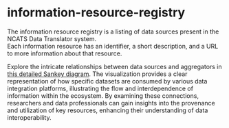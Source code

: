 # information-resource-registry

The information resource registry is a listing of data sources present in the NCATS Data Translator system.  
Each information resource has an identifier, a short description, and a URL to more information about that 
resource.

Explore the intricate relationships between data sources and aggregators in [this detailed Sankey diagram](data_flow_diagram.md). 
The visualization provides a clear representation of how specific datasets are consumed by various data 
integration platforms, illustrating the flow and interdependence of information within the ecosystem. 
By examining these connections, researchers and data professionals can gain insights into the provenance 
and utilization of key resources, enhancing their understanding of data interoperability.
